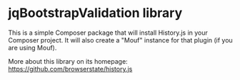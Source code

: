 jqBootstrapValidation library
=============================

This is a simple Composer package that will install History.js in your Composer project.
It will also create a "Mouf" instance for that plugin (if you are using Mouf).

More about this library on its homepage: https://github.com/browserstate/history.js
